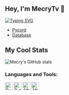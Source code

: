 ## Hey, I'm MecryTv 👋

[![Typing SVG](https://readme-typing-svg.demolab.com?font=Fira+Code&pause=1000&width=435&lines=Discord+Bot+Developer;Using+Python++%5BPycord%5D;Worked+with+Python+%26+databases)](https://git.io/typing-svg)

- [Pycord](https://github.com/Pycord-Development/pycord)
- [Database](https://github.com/omnilib/aiosqlite)

## My Cool Stats
![Mecry's GitHub stats](https://github-readme-stats.vercel.app/api?username=mecrytv&show_icons=true&theme=cobalt)

### Languages and Tools:

<img align="left" alt="Pycharm" width="26px" src="https://cdn.jsdelivr.net/gh/devicons/devicon/icons/pycharm/pycharm-original.svg"/>
<img align="left" alt="Pytghon" width="26px" src="https://cdn.jsdelivr.net/gh/devicons/devicon/icons/python/python-original.svg"/>
<img align="left" alt="After Effects" width="26px" src="https://cdn.jsdelivr.net/gh/devicons/devicon/icons/aftereffects/aftereffects-original.svg"/>
<img align="left" alt="After Effects" width="26px" src="https://cdn.jsdelivr.net/gh/devicons/devicon/icons/photoshop/photoshop-plain.svg"/>

          

